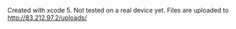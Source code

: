 Created with xcode 5. Not tested on a real device yet.
Files are uploaded to http://83.212.97.2/uploads/
